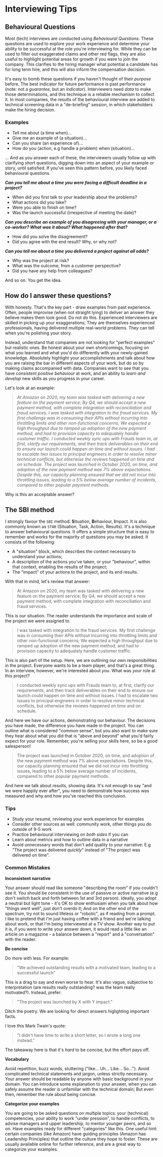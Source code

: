 # Interviewing Tips

## Behavioural Questions

Most (tech) interviews are conducted using _Behavioural Questions_. These questions are used to explore your work experience and determine your ability to be successful at the role you're interviewing for. While they can be used to filter out exaggerated claims and other red flags, they are also useful to highlight potential areas for growth if you were to join the company. This clarifies to the hiring manager what potential a candidate has for long term hire, and this will also inform the compensation decision.

It's easy to bomb these questions if you haven't thought of their _purpose_ before. The best indicator for future performance is past performance (note: not a _guarantee_, but an _indicator_). Interviewers need _data_ to make those determinations, and this technique is a reliable mechanism to collect it. In most companies, the results of the behavioural interview are added to technical screening data in a "de-briefing" session, in which stakeholders make the hiring decision.

### Examples

* Tell me about (a time when)... 
* Give me an example of (a situation)...
* Can you share (an experience of)...
* How do you (action, e.g handle a problem) when (situation)...

... And as you answer each of these, the interviewers usually follow up with clarifying short questions, digging down into an aspect of your example or story, until satisfied. If you've seen this pattern before, you likely faced behavioural questions.

**_Can you tell me about a time you were facing a difficult deadline in a project?_**
- When did you first talk to your leadership about the problems?
- What actions did you take?
- Were you able to finish on time?
- Was the launch successful (irrespective of meeting the date)?

**_Can you describe an example of you disagreeing with your manager, or a co-worker? What was it about? What happened after that?_**
- How did you solve the disagreement?
- Did you agree with the end result? Why, or why not?

**_Can you tell me about a time you delivered a project against all odds?_**
- Why was the project at risk? 
- What was the outcome, from a customer perspective?
- Did you have any help from colleagues?

And so on. You get the idea.

## How do I answer these questions?

With honesty. That's the key part - draw examples from past experience. Often, people improvise (when not straight lying) to deliver an answer they believe makes them look good. Do not do this. Experienced interviewers are skilled in picking up your exaggerations; They are themselves experienced professionals, having delivered multiple real-world problems. They can tell when you're polishing your story.

Instead, understand that companies are not looking for "perfect examples" but realistic ones. Be honest about your own shortcomings, focusing on what you learned and what you'd do differently with your newly-gained knowledge. Absolutely highlight your accomplishments and talk about how you are raising the bar in different aspects of your work, but do so by making claims accompanied with data. Companies want to see that you have _consistent positive behaviour_ at work, and an ability to _learn and develop_ new skills as you progress in your career.

Let's look at an example:

> _At Amazon on 2020, my team was tasked with delivering a new feature on the payment service; By Q4, we should accept a new payment method, with complete integration with reconciliation and fraud services. I was tasked with integration to the fraud services. My first challenge was in consuming their APIs without incurring into throttling limits and other non-functional concerns; We expected a high throughput due to ramped up adoption of the new payment method, and had to provision capacity to adequately handle customer traffic. I conducted weekly sync ups with Frauds team to, at first, clarify our requirements, and then track deliverables on their end to ensure our launch could happen on time and without issues. I had to escalate two issues to principal engineers in order to resolve minor technical conflicts, but otherwise the reviews happened on time and on schedule. The project was launched in October 2020, on time, and adoption of the new payment method was 7% above expectations. Despite this, our capacity planning ensured that we did not incur into throttling issues, leading to a 5% below average number of incidents, compared to other popular payment methods._ 

Why is this an acceptable answer?

## The SBI method

I strongly favour the `SBI` method: **S**ituation, **B**ehaviour, **I**mpact. It is also commonly known as `STAR` (Situation, Task, Action, Results). It's a technique to answer behavioural questions. It offers a simple structure that is easy to remember and works for the majority of questions you may be asked. It consists of the following:

* A "situation" block, which describes the context necessary to understand your actions;
* A description of the actions you've taken, or your "behaviour", within that context, enabling the results of the project;
* The "impact" of your actions to the project, and its end results.

With that in mind, let's review that answer:

> At Amazon on 2020, my team was tasked with delivering a new feature on the payment service; By Q4, we should accept a new payment method, with complete integration with reconciliation and fraud services.

This is our situation. The reader understands the importance and scale of the project we were assigned to.

> I was tasked with integration to the fraud services. My first challenge was in consuming their APIs without incurring into throttling limits and other non-functional concerns; We expected a high throughput due to ramped up adoption of the new payment method, and had to provision capacity to adequately handle customer traffic.

This is also part of the setup. Here, we are outlining our _own_ responsibilities in the project. Everyone wants to be a team player, and that's a great thing. In an interview, however, we're interested about _you_. What was _your_ role at this project?

> I conducted weekly sync ups with Frauds team to, at first, clarify our requirements, and then track deliverables on their end to ensure our launch could happen on time and without issues. I had to escalate two issues to principal engineers in order to resolve minor technical conflicts, but otherwise the reviews happened on time and on schedule.

And here we have our actions, demonstrating our behaviour. The decisions you have made, the difference you have made in the project. You can outline what is considered "common sense", but you also want to make sure they hear about what you did that is "above and beyond" what you'd fairly expect for your role. Remember, you're selling your skills here, so be a good salesperson!

> The project was launched in October 2020, on time, and adoption of the new payment method was 7% above expectations. Despite this, our capacity planning ensured that we did not incur into throttling issues, leading to a 5% below average number of incidents, compared to other popular payment methods.

And here we talk about results, showing data. It's not enough to say "and we were happily ever after", you need to demonstrate how success was measured and why and how you've reached this conclusion.

### Tips

* Study your resumé, reviewing your work experience for examples
* Consider other sources as well: community work, other things you do outside of 9-5 work
* Practice behavioural interviewing on _both sides_ if you can
* Learn about metrics and how to outline data in a narrative
* Avoid unnecessary words that don't add quality to your narrative: E.g "The project was delivered _quickly_" instead of "The project was delivered on time".

### Common Mistakes

**Inconsistent narrative**

Your answer should read like someone "describing the room" if you couldn't see it. You should be consistent in the use of passive or active narrative (e.g don't switch back and forth between 1st and 3rd person). Ideally, you adopt a neutral but light tone - it's OK to show enthusiam when you talk about how "things went well", just don't overdo it; And on the other end of the spectrum, try not to sound lifeless or "robotic", as if reading from a prompt. I like to pretend that I'm just having coffee with a friend and we're talking about work, or that I'm being interviewed at a TV show. Another way to put it is, if you were to write your answer down, it would read a little like an article on a magazine - a balance between a "report" and a "conversation" with the reader.

**Be concise**

Do more with less. For example: 

> "We achieved outstanding results with a motivated team, leading to a successful launch"

This is a drag to say and even worse to hear. It's also vague, subjective to interpretation (are results really outstanding? was the team really motivated?). Instead, prefer:

> "The project was launched by X with Y impact."

Ditch the poetry. We are looking for direct answers higlighting important facts.

I love this Mark Twain's quote:

> "I didn't have time to write a short letter, so I wrote a long one instead."

The takeaway here is that it's _hard_ to be concise, but the effort pays off.

**Vocabulary**

Avoid repetition, buzz words, stuttering ("like... Uh... Like... So..."). Avoid complicated technical statements and jargon, unless strictly necessary. Your answer should be readable by anyone with basic background in your domain. You can introduce some explanation to your answer, when you can safely assume the reader is unfamiliar with the technical domain; But even then, remember the rule about being concise.

**Categorize your examples**

You are going to be asked questions on multiple topics: your (technical) competencies, your ability to work "under pression", to handle conflicts, to advise managers and upper leadership, to mentor younger peers, and so on. Have examples ready for different "categories" like this. One useful hint: certain companies (like Amazon) have guiding principles (Amazon has Leadership Principles) that outline the culture they hope to foster. These are usually available online for further reference, and are a great way to categorize your examples.
